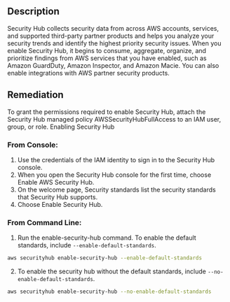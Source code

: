 ## Description

Security Hub collects security data from across AWS accounts, services, and supported third-party partner products and helps you analyze your security trends and identify the highest priority security issues. When you enable Security Hub, it begins to consume, aggregate, organize, and prioritize findings from AWS services that you have enabled, such as Amazon GuardDuty, Amazon Inspector, and Amazon Macie. You can also enable integrations with AWS partner security products.

## Remediation

To grant the permissions required to enable Security Hub, attach the Security Hub managed policy AWSSecurityHubFullAccess to an IAM user, group, or role. Enabling Security Hub

### From Console:

1. Use the credentials of the IAM identity to sign in to the Security Hub console.
2. When you open the Security Hub console for the first time, choose Enable AWS Security Hub.
3. On the welcome page, Security standards list the security standards that Security Hub supports.
4. Choose Enable Security Hub.

### From Command Line:

1. Run the enable-security-hub command. To enable the default standards, include `--enable-default-standards`.

```bash
aws securityhub enable-security-hub --enable-default-standards
```

2. To enable the security hub without the default standards, include `--no-enable-default-standards`.

```bash
aws securityhub enable-security-hub --no-enable-default-standards
```
